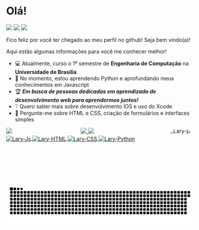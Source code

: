 
### 
<h1 align="left"> Olá!</h1>

 <a href="mailto:contatolaryssaf@gmail.com"><img src="https://img.shields.io/badge/-Gmail-%23333?style=for-the-badge&logo=gmail&logoColor=white" target="_blank"></a>
 <a href="https://www.linkedin.com/in/laryssaoliferreira" target="_blank"><img src="https://img.shields.io/badge/-LinkedIn-%230077B5?style=for-the-badge&logo=linkedin&logoColor=white" target="_blank"></a> 
<a href="https://medium.com/@laryssa.ferreira" target="_blank"><img src="https://img.shields.io/badge/Medium-12100E?style=for-the-badge&logo=medium&logoColor=white" target="_blank"></a>  

Fico feliz por você ter chegado ao meu perfil no github! Seja bem vindo(a)!

Aqui estão algumas informações para você me conhecer melhor!

- 💻 Atualmente, curso o 1º semestre de **Engenharia de Computação** na **Universidade de Brasília**
- 🌱 No momento, estou aprendendo Python e aprofundando meus conhecimentos em Javascript
- 🏆 ***Em busca de pessoas dedicadas em aprendizado de desenvolvimento web para aprendermos juntos!***
- ❔ Quero saber mais sobre desenvolvimento IOS e uso do Xcode
- 💬 Pergunte-me sobre HTML e CSS, criação de formulários e interfaces simples
 <img src="https://media.giphy.com/media/AYECTMLNS4o67dCoeY/giphy-downsized.gif" width="200px" align="left"> 
  <a href="https://drive.google.com/file/d/15GRQgUBVLdgEFhmEK4cEanWg8F-2lZvj/view?usp=sharingk">
  <img height="180em" src="https://github-readme-stats.vercel.app/api?username=laryferreira&show_icons=true&theme=dark&include_all_commits=true&count_private=true"/>
   <img align="right" alt="Lary-pic" height="150" style="border-radius:50px;" src="https://media.giphy.com/media/zOvBKUUEERdNm/giphy.gif">
  <img height="180em" src="https://github-readme-stats.vercel.app/api/top-langs/?username=laryferreira&layout=compact&langs_count=7&theme=dark"/>

<div style="display: inline_block">
  <img align="center" alt="Lary-Js" height="30" width="100" src="https://img.shields.io/badge/JavaScript-F7DF1E?style=for-the-badge&logo=javascript&logoColor=black">
  <img align="center" alt="Lary-HTML" height="30" width="90" src="https://img.shields.io/badge/HTML5-E34F26?style=for-the-badge&logo=html5&logoColor=white">
  <img align="center" alt="Lary-CSS" height="30" width="90" src="https://img.shields.io/badge/CSS3-1572B6?style=for-the-badge&logo=css3&logoColor=white">
  <img align="center" alt="Lary-Python" height="30" width="90" src="https://img.shields.io/badge/Python-14354C?style=for-the-badge&logo=python&logoColor=white">
 
 
  ![Snake animation](https://github.com/laryferreira/laryferreira/blob/output/github-contribution-grid-snake.svg)
</div>
